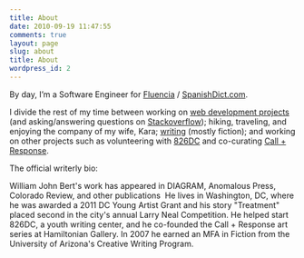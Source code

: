 ```yaml
---
title: About
date: 2010-09-19 11:47:55
comments: true
layout: page
slug: about
title: About
wordpress_id: 2
---
```


By day, I’m a Software Engineer for [Fluencia](http://www.fluencia.com) / [SpanishDict.com](http://www.spanishdict.com).

I divide the rest of my time between working on [web development projects](https://github.com/sandinmyjoints) (and asking/answering questions on [Stackoverflow](http://stackoverflow.com/users/599258/sandinymyjoints)); hiking, traveling, and enjoying the company of my wife, Kara; [writing](http://williamjohnbert.com/publications/) (mostly fiction); and working on other projects such as volunteering with [826DC](http://826dc.org/) and co-curating [Call + Response](http://www.callandresponsedc.org).

The official writerly bio:

William John Bert's work has appeared in DIAGRAM, Anomalous Press, Colorado
Review, and other publications  He lives in Washington, DC, where he was awarded
a 2011 DC Young Artist Grant and his story "Treatment" placed second in the
city's annual Larry Neal Competition. He helped start 826DC, a youth writing
center, and he co-founded the Call + Response art series at Hamiltonian Gallery.
In 2007 he earned an MFA in Fiction from the University of Arizona's Creative
Writing Program.
